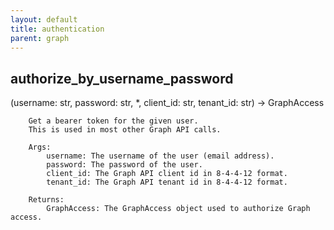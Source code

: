 ```yaml
---
layout: default
title: authentication
parent: graph
---
```


## authorize_by_username_password
(username: str, password: str, *, client_id: str, tenant_id: str) -> GraphAccess

```
    Get a bearer token for the given user.
    This is used in most other Graph API calls.

    Args:
        username: The username of the user (email address).
        password: The password of the user.
        client_id: The Graph API client id in 8-4-4-12 format.
        tenant_id: The Graph API tenant id in 8-4-4-12 format.

    Returns:
        GraphAccess: The GraphAccess object used to authorize Graph access.
    
```

